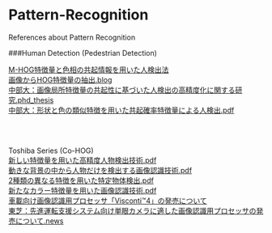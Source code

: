 # Pattern-Recognition
References about Pattern Recognition

###Human Detection (Pedestrian Detection)  

[M-HOG特徴量と色相の共起情報を用いた人検出法](http://ci.nii.ac.jp/els/110009818163.pdf?id=ART0010323536&type=pdf&lang=en&host=cinii&order_no=&ppv_type=0&lang_sw=&no=1457424588&cp=)  
[画像からHOG特徴量の抽出.blog](http://qiita.com/kooh-z/items/3e3f85e93d894b4645f7)  
[中部大：画像局所特徴量の共起性に基づいた人検出の高精度化に関する研究.phd_thesis](http://www.vision.cs.chubu.ac.jp/flabresearcharchive/Doctor/D11/Paper/yamauchi.pdf)  
[中部大：形状と色の類似特徴を用いた共起確率特徴量による人検出.pdf](http://www.vision.cs.chubu.ac.jp/MPRG/F_group/F104_goto2011.pdf)  

[]()  
[]()  
[]()  


Toshiba Series (Co-HOG)  
[新しい特徴量を用いた高精度人物検出技術.pdf](https://www.toshiba.co.jp/tech/review/2010/04/65_04pdf/rd01.pdf)  
[動きな背景の中から人物だけを検出する画像認識技術.pdf](https://www.toshiba.co.jp/tech/review/2010/06/65_06pdf/rd01.pdf)  
[2種類の異なる特徴を用いた特定物体検出.pdf](https://www.toshiba.co.jp/tech/review/2010/07/65_07pdf/f02.pdf)  
[新たなカラー特徴量を用いた画像認識技術.pdf](https://www.toshiba.co.jp/tech/review/2011/01/66_01pdf/rd01.pdf)  
[車載向け画像認識用プロセッサ「Visconti™4」の発売について](http://toshiba.semicon-storage.com/jp/product/automotive/image-recognition/tmpv7608.html)  
[東芝：先進運転支援システム向け単眼カメラに適した画像認識用プロセッサの発売について.news](http://www.bloomberg.co.jp/article/2016-02-23/ajoybJnH7egY.html)  
[]()  
[]()  

